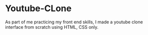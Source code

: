 # Youtube-CLone
As part of me practicing my front end skills, I made a youtube clone interface from scratch using HTML, CSS only.
